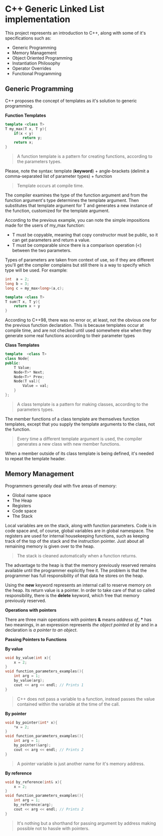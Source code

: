 # C++ Generic Linked List implementation #

This project represents an introduction to C++, along with some of it's specifications
such as:
  * Generic Programming
  * Memory Management
  * Object Oriented Programming
  * Instantiation Philosophy
  * Operator Overrides
  * Functional Programming

## Generic Programming ##

C++ proposes the concept of templates as it's solution to generic programming.

**Function Templates**
~~~cpp
template <class T>
T my_max(T x, T y){
    if(x < y)
        return y;
    return x;
}
~~~

> A function template is a pattern for creating functions, according to the parameters types.

Please, note the syntax:
template (**keyword**) + angle-brackets (delimit a comma-separated list of parameter types) + function

> Template occurs at compile time.

The compiler examines the type of the function argument and from the function argument's type determines the template argument.
Then substitutes that template argument for T and generates a new instance of the function, customized for the template argument.

According to the previous example, you can note the simple impositions made for the users of my_max function:
  * T must be copyable, meaning that copy constructor must be public, so it can get parameters and return a value.
  * T must be comparable since there is a comparison operation (<) between the two parameters.

Types of parameters are taken from context of use, so if they are different you'll get the compiler complains but still
there is a way to specify which type will be used. For example:

~~~cpp
int  a = 2;
long b = 3;
long c = my_max<long>(a,c);
~~~

~~~cpp
template <class T>
T sum(T x, T y){
    return x + y
}
~~~

According to C++98, there was no error or, at least, not the obvious one for the previous function declaration. This is because
templates occur at compile time, and are not checked until used somewhere else when they generate some real functions according to
their parameter types

**Class Templates**

~~~cpp
template  <class T>
class Node{
public:
    T Value;
    Node<T>* Next;
    Node<T>* Prev;
    Node(T val){
        Value = val;
    }
};
~~~

> A class template is a pattern for making classes, according to the parameters types.

The member functions of a class template are themselves function templates, except that
you supply the template arguments to the class, not the function.

> Every time a different template argument is used, the compiler generates a new class with new member functions.

When a member outside of its class template is being defined, it's needed to repeat the template header.

## Memory Management ##

Programmers generally deal with five areas of memory:

  * Global name space
  * The Heap
  * Registers
  * Code space
  * The Stack

Local variables are on the stack, along with function parameters. Code is in code space and, of course, global variables
are in global namespace. The registers are used for internal housekeeping functions, such as keeping track of the top of
the stack and the instruction pointer. Just about all remaining memory is given over to the heap.

> The stack is cleaned automatically when a function returns.

The advantage to the heap is that the memory previously reserved remains available until the programmer explicitly free it.
The problem is that the programmer has full responsibility of that data he stores on the heap.

Using the **new** keyword represents an internal call to reserve memory on the heap. Its return value is a pointer.
In order to take care of that so called responsibility, there is the **delete** keyword, which free that memory previously reserved.

**Operations with pointers**

There are three main operations with pointers **&** means *address of*, __*__ has two meanings, in an expression represents
*the object pointed at by* and in a declaration is *a pointer to an object*.


**Passing Pointers to Functions**

**By value**

~~~cpp
void by_value(int x){
    x = 2;
}
void function_parameters_examples(){
    int arg = 1;
    by_value(arg);
    cout << arg << endl; // Prints 1
}
~~~

> C++ does not pass a variable to a function, instead passes the value contained within the variable at the time of the call.

**By pointer**

~~~cpp
void by_pointer(int* x){
    *x = 2;
}
void function_parameters_examples(){
    int arg = 1;
    by_pointer(&arg);
    cout << arg << endl; // Prints 2
}
~~~

> A pointer variable is just another name for it's memory address.

**By reference**

~~~cpp
void by_reference(int& x){
    x = 2;
}
void function_parameters_examples(){
    int arg = 1;
    by_reference(arg);
    cout << arg << endl; // Prints 2
}
~~~

> It's nothing but a shorthand for passing argument by address making possible not to hassle with pointers.